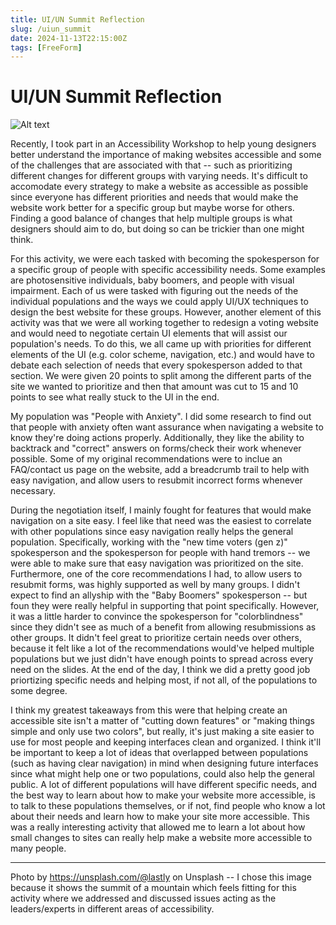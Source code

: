 ```yaml
---
title: UI/UN Summit Reflection
slug: /uiun_summit
date: 2024-11-13T22:15:00Z
tags: [FreeForm]
---
```


# UI/UN Summit Reflection

![Alt text](https://images.unsplash.com/photo-1508976594853-a50fce4ad397?q=80&w=2070&auto=format&fit=crop&ixlib=rb-4.0.3&ixid=M3wxMjA3fDB8MHxwaG90by1wYWdlfHx8fGVufDB8fHx8fA%3D%3D "stair case with 'Watch your step' written in English and Chinese")

Recently, I took part in an Accessibility Workshop to help young designers better understand the importance of making websites accessible and some of the challenges that are associated with that -- such as prioritizing different changes for different groups with varying needs. It's difficult to accomodate every strategy to make a website as accessible as possible since everyone has different priorities and needs that would make the website work better for a specific group but maybe worse for others. Finding a good balance of changes that help multiple groups is what designers should aim to do, but doing so can be trickier than one might think. 

For this activity, we were each tasked with becoming the spokesperson for a specific group of people with specific accessibility needs. Some examples are photosensitive individuals, baby boomers, and people with visual impairment. Each of us were tasked with figuring out the needs of the individual populations and the ways we could apply UI/UX techniques to design the best website for these groups. However, another element of this activity was that we were all working together to redesign a voting website and would need to negotiate certain UI elements that will assist our population's needs. To do this, we all came up with priorities for different elements of the UI (e.g. color scheme, navigation, etc.) and would have to debate each selection of needs that every spokesperson added to that section. We were given 20 points to split among the different parts of the site we wanted to prioritize and then that amount was cut to 15 and 10 points to see what really stuck to the UI in the end. 

My population was "People with Anxiety". I did some research to find out that people with anxiety often want assurance when navigating a website to know they're doing actions properly. Additionally, they like the ability to backtrack and "correct" answers on forms/check their work whenever possible. Some of my original recommendations were to inclue an FAQ/contact us page on the website, add a breadcrumb trail to help with easy navigation, and allow users to resubmit incorrect forms whenever necessary. 

During the negotiation itself, I mainly fought for features that would make navigation on a site easy. I feel like that need was the easiest to correlate with other populations since easy navigation really helps the general population. Specifically, working with the "new time voters (gen z)" spokesperson and the spokesperson for people with hand tremors -- we were able to make sure that easy navigation was prioritized on the site. Furthermore, one of the core recommendations I had, to allow users to resubmit forms, was highly supported as well by many groups. I didn't expect to find an allyship with the "Baby Boomers" spokesperson -- but foun they were really helpful in supporting that point specifically. However, it was a little harder to convince the spokesperson for "colorblindness" since they didn't see as much of a benefit from allowing resubmissions as other groups. It didn't feel great to prioritize certain needs over others, because it felt like a lot of the recommendations would've helped multiple populations but we just didn't have enough points to spread across every need on the slides. At the end of the day, I think we did a pretty good job priortizing specific needs and helping most, if not all, of the populations to some degree. 

I think my greatest takeaways from this were that helping create an accessible site isn't a matter of "cutting down features" or "making things simple and only use two colors", but really, it's just making a site easier to use for most people and keeping interfaces clean and organized. I think it'll be important to keep a lot of ideas that overlapped between populations (such as having clear navigation) in mind when designing future interfaces since what might help one or two populations, could also help the general public. A lot of different populations will have different specific needs, and the best way to learn about how to make your website more accessible, is to talk to these populations themselves, or if not, find people who know a lot about their needs and learn how to make your site more accessible. This was a really interesting activity that allowed me to learn a lot about how small changes to sites can really help make a website more accessible to many people. 

---

Photo by https://unsplash.com/@lastly on Unsplash -- I chose this image because it shows the summit of a mountain which feels fitting for this activity where we addressed and discussed issues acting as the leaders/experts in different areas of accessibility. 